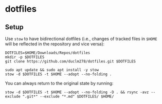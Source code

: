 # dotfiles

## Setup

Use `stow` to have bidirectional dotfiles (i.e., changes of tracked files in `$HOME` will be reflected in the repository and vice versa):

```shell
DOTFILES=$HOME/Downloads/Repos/dotfiles
mkdir -p $DOTFILES
git clone https://github.com/duclm278/dotfiles.git $DOTFILES

sudo apt update && sudo apt install -y stow
stow -d $DOTFILES -t $HOME --adopt --no-folding .
```

You can always return to the original state by running:

```shell
stow -d $DOTFILES -t $HOME --adopt --no-folding -D . && rsync -avz --exclude ".git*" --exclude "*.md" $DOTFILES/ $HOME/
```
